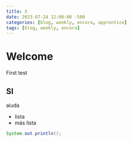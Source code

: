 ```yaml
---
title: X
date: 2023-07-24 12:00:00 -500
categories: [blog, weekly, encora, apprentice]
tags: [blog, weekly, encora]
---
```

# Welcome
First test
## SI
aiuda
* lista
* más lista
```java
System.out.println();
```
